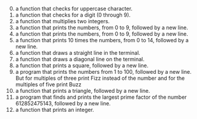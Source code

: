 0. a function that checks for uppercase character.
1. a function that checks for a digit (0 through 9).
2. a function that multiplies two integers.
3. a function that prints the numbers, from 0 to 9, followed by a new line.
4. a function that prints the numbers, from 0 to 9, followed by a new line.
5. a function that prints 10 times the numbers, from 0 to 14, followed by a new line.
6. a function that draws a straight line in the terminal.
7. a function that draws a diagonal line on the terminal.
8. a function that prints a square, followed by a new line.
9. a program that prints the numbers from 1 to 100, followed by a new line. 
    But for multiples of three print Fizz instead of the number and 
      for the multiples of five print Buzz
10. a function that prints a triangle, followed by a new line.
11. a program that finds and prints the largest prime factor of the number 612852475143, followed by a new line.
12. a function that prints an integer.
